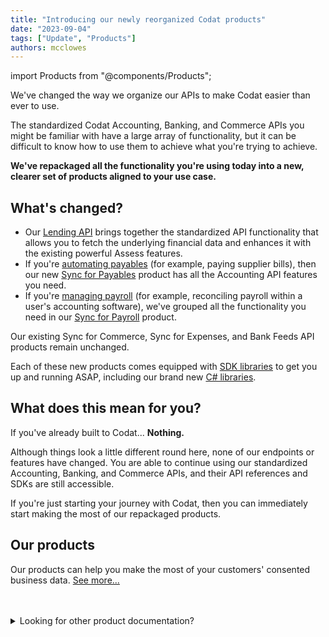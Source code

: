 ```yaml
---
title: "Introducing our newly reorganized Codat products"
date: "2023-09-04"
tags: ["Update", "Products"]
authors: mcclowes
---
```

import Products from "@components/Products";

We've changed the way we organize our APIs to make Codat easier than ever to use.

<!--truncate-->

The standardized Codat Accounting, Banking, and Commerce APIs you might be familiar with have a large array of functionality, but it can be difficult to know how to use them to achieve what you're trying to achieve.

**We've repackaged all the functionality you're using today into a new, clearer set of products aligned to your use case.**

## What's changed?

- Our [Lending API](/lending/overview) brings together the standardized API functionality that allows you to fetch the underlying financial data and enhances it with the existing powerful Assess features.
- If you're [automating payables](/usecases/summary/accounting-automation) (for example, paying supplier bills), then our new [Sync for Payables](/payables/overview) product has all the Accounting API features you need.
- If you're [managing payroll](/usecases/summary/accounting-automation) (for example, reconciling payroll within a user's accounting software), we've grouped all the functionality you need in our [Sync for Payroll](/payroll/overview) product.

Our existing Sync for Commerce, Sync for Expenses, and Bank Feeds API products remain unchanged.

Each of these new products comes equipped with [SDK libraries](/get-started/libraries) to get you up and running ASAP, including our brand new [C# libraries](https://github.com/codatio/client-sdk-csharp).

## What does this mean for you?

If you've already built to Codat... **Nothing.**

Although things look a little different round here, none of our endpoints or features have changed. You are able to continue using our standardized Accounting, Banking, and Commerce APIs, and their API references and SDKs are still accessible.

If you're just starting your journey with Codat, then you can immediately start making the most of our repackaged products.

## Our products

Our products can help you make the most of your customers' consented business data. [See more...](/products/overview)

<Products mini={true} verbose={true}/>

<br/>
<br/>

<details>
  <summary>Looking for other product documentation?</summary>

The API documentation for the products you may be using is available below. These products are not available to new customers from September 4, 2023.

- [Accounting API](/accounting-api#/)
- [Banking API](/banking-api#/)
- [Commerce API](/commerce-api#/)
- [Assess API](/assess-api#/)
    
</details>
